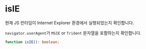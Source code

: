 # isIE

현재 JS 런타임이 Internet Explorer 환경에서 실행되었는지 확인합니다.

`navigator.userAgent`가 `MSIE` or `Trident` 문자열을 포함하는지 확인합니다.

```typescript
function isIE(): boolean;
```
